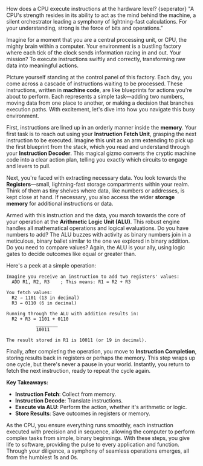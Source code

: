 How does a CPU execute instructions at the hardware level?
{seperator}
"A CPU's strength resides in its ability to act as the mind behind the machine, a silent orchestrator leading a symphony of lightning-fast calculations. For your understanding, strong is the force of bits and operations."

Imagine for a moment that you are a central processing unit, or CPU, the mighty brain within a computer. Your environment is a bustling factory where each tick of the clock sends information racing in and out. Your mission? To execute instructions swiftly and correctly, transforming raw data into meaningful actions.

Picture yourself standing at the control panel of this factory. Each day, you come across a cascade of instructions waiting to be processed. These instructions, written in **machine code**, are like blueprints for actions you're about to perform. Each represents a simple task—adding two numbers, moving data from one place to another, or making a decision that branches execution paths. With excitement, let's dive into how you navigate this busy environment.

First, instructions are lined up in an orderly manner inside the **memory**. Your first task is to reach out using your **Instruction Fetch Unit**, grasping the next instruction to be executed. Imagine this unit as an arm extending to pick up the first blueprint from the stack, which you read and understand through your **Instruction Decoder**. This magical gizmo converts the cryptic machine code into a clear action plan, telling you exactly which circuits to engage and levers to pull.

Next, you're faced with extracting necessary data. You look towards the **Registers**—small, lightning-fast storage compartments within your realm. Think of them as tiny shelves where data, like numbers or addresses, is kept close at hand. If necessary, you also access the wider **storage memory** for additional instructions or data.

Armed with this instruction and the data, you march towards the core of your operation at the **Arithmetic Logic Unit (ALU)**. This robust engine handles all mathematical operations and logical evaluations. Do you have numbers to add? The ALU buzzes with activity as binary numbers join in a meticulous, binary ballet similar to the one we explored in binary addition. Do you need to compare values? Again, the ALU is your ally, using logic gates to decide outcomes like equal or greater than.

Here's a peek at a simple operation:

```
Imagine you receive an instruction to add two registers' values:
  ADD R1, R2, R3    ; This means: R1 = R2 + R3

You fetch values:
  R2 → 1101 (13 in decimal)
  R3 → 0110 (6 in decimal)

Running through the ALU with addition results in:
  R2 + R3 = 1101 + 0110
           ________
           10011

The result stored in R1 is 10011 (or 19 in decimal).
```

Finally, after completing the operation, you move to **Instruction Completion**, storing results back in registers or perhaps the memory. This step wraps up one cycle, but there's never a pause in your world. Instantly, you return to fetch the next instruction, ready to repeat the cycle again.

**Key Takeaways:**
- **Instruction Fetch**: Collect from memory.
- **Instruction Decode**: Translate instructions.
- **Execute via ALU**: Perform the action, whether it's arithmetic or logic.
- **Store Results**: Save outcomes in registers or memory.

As the CPU, you ensure everything runs smoothly, each instruction executed with precision and in sequence, allowing the computer to perform complex tasks from simple, binary beginnings. With these steps, you give life to software, providing the pulse to every application and function. Through your diligence, a symphony of seamless operations emerges, all from the humblest 1s and 0s.